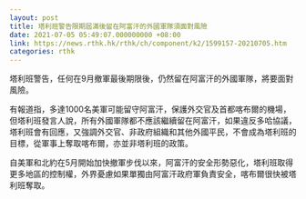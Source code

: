 ```yaml
---
layout: post
title: 塔利班警告限期屆滿後留在阿富汗的外國軍隊須面對風險
date: 2021-07-05 05:49:07.000000000 +08:00
link: https://news.rthk.hk/rthk/ch/component/k2/1599157-20210705.htm
categories: rthk
---
```


塔利班警告，任何在9月撤軍最後期限後，仍然留在阿富汗的外國軍隊，將要面對風險。

有報道指，多達1000名美軍可能留守阿富汗，保護外交官及首都喀布爾的機場，但塔利班發言人說，所有外國軍隊都不應該繼續留在阿富汗，如果違反多哈協議，塔利班會有回應，又強調外交官、非政府組織和其他外國平民，不會成為塔利班的目標，從軍事上奪取喀布爾，亦並非塔利班的政策。

自美軍和北約在5月開始加快撤軍步伐以來，阿富汗的安全形勢惡化，塔利班取得更多地區的控制權，外界憂慮如果單獨由阿富汗政府軍負責安全，喀布爾很快被塔利班奪取。
